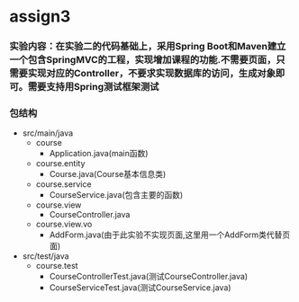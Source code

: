 # assign3
### 实验内容：在实验二的代码基础上，采用Spring Boot和Maven建立一个包含SpringMVC的工程，实现增加课程的功能.不需要页面，只需要实现对应的Controller，不要求实现数据库的访问，生成对象即可。需要支持用Spring测试框架测试

### 包结构
+ src/main/java
    + course
        + Application.java(main函数)
    + course.entity
        + Course.java(Course基本信息类)
    + course.service
        + CourseService.java(包含主要的函数)
    + course.view
        + CourseController.java
    + course.view.vo
        + AddForm.java(由于此实验不实现页面,这里用一个AddForm类代替页面)
+ src/test/java
    + course.test
        + CourseControllerTest.java(测试CourseController.java)
        + CourseServiceTest.java(测试CourseService.java)
